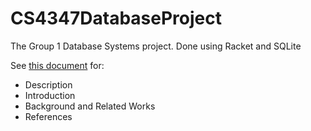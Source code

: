 # CS4347DatabaseProject
The Group 1 Database Systems project. Done using Racket and SQLite 

See [this document](https://cometmail-my.sharepoint.com/:w:/g/personal/tak210004_utdallas_edu/EY5H_hSUjPFDsv1xldvAOyUBLPuaCvcyJasVHITwvTft8Q?e=YK13da) for:
- Description
- Introduction
- Background and Related Works
- References
